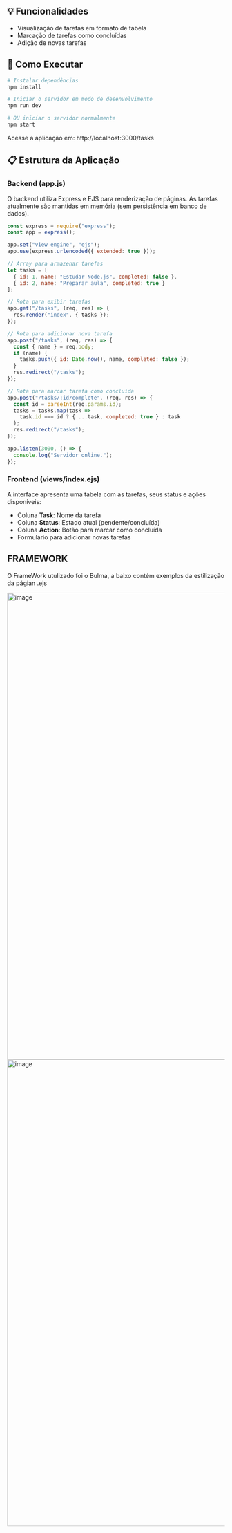 ## 💡 Funcionalidades

- Visualização de tarefas em formato de tabela
- Marcação de tarefas como concluídas
- Adição de novas tarefas

## 🚀 Como Executar

```bash
# Instalar dependências
npm install

# Iniciar o servidor em modo de desenvolvimento
npm run dev

# OU iniciar o servidor normalmente
npm start
```

Acesse a aplicação em: http://localhost:3000/tasks

## 📋 Estrutura da Aplicação

### Backend (app.js)

O backend utiliza Express e EJS para renderização de páginas. As tarefas atualmente são mantidas em memória (sem persistência em banco de dados).

```javascript
const express = require("express");
const app = express();

app.set("view engine", "ejs");
app.use(express.urlencoded({ extended: true }));

// Array para armazenar tarefas
let tasks = [
  { id: 1, name: "Estudar Node.js", completed: false },
  { id: 2, name: "Preparar aula", completed: true }
];

// Rota para exibir tarefas
app.get("/tasks", (req, res) => {
  res.render("index", { tasks });
});

// Rota para adicionar nova tarefa
app.post("/tasks", (req, res) => {
  const { name } = req.body;
  if (name) {
    tasks.push({ id: Date.now(), name, completed: false });
  }
  res.redirect("/tasks");
});

// Rota para marcar tarefa como concluída
app.post("/tasks/:id/complete", (req, res) => {
  const id = parseInt(req.params.id);
  tasks = tasks.map(task =>
    task.id === id ? { ...task, completed: true } : task
  );
  res.redirect("/tasks");
});

app.listen(3000, () => {
  console.log("Servidor online.");
});
```

### Frontend (views/index.ejs)

A interface apresenta uma tabela com as tarefas, seus status e ações disponíveis:

- Coluna **Task**: Nome da tarefa
- Coluna **Status**: Estado atual (pendente/concluída)
- Coluna **Action**: Botão para marcar como concluída
- Formulário para adicionar novas tarefas

## FRAMEWORK 

O FrameWork utulizado foi o Bulma, a baixo contém exemplos da estilização da págian .ejs

<img width="1920" height="1080" alt="image" src="https://github.com/user-attachments/assets/d9102e49-860f-4c0e-9241-de5c1887dc04" />

<img width="1920" height="1080" alt="image" src="https://github.com/user-attachments/assets/a7cd1e92-8f3b-4f6d-bc09-c2df1d3489e2" />


